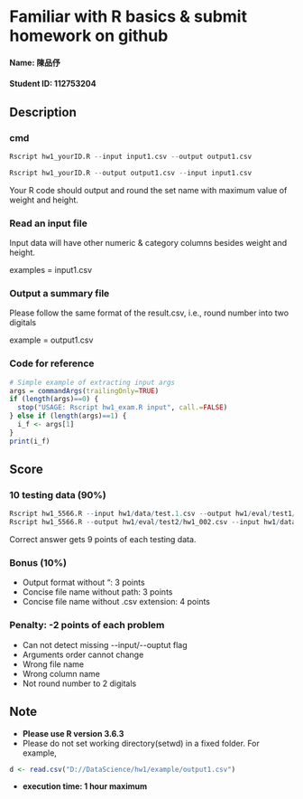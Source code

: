# Familiar with R basics & submit homework on github

#### Name: 陳品伃
#### Student ID: 112753204

## Description
### cmd
```R
Rscript hw1_yourID.R --input input1.csv --output output1.csv

Rscript hw1_yourID.R --output output1.csv --input input1.csv
```

Your R code should output and round the set name with maximum value of weight and height.

### Read an input file

Input data will have other numeric & category columns besides weight and height.

examples = input1.csv

### Output a summary file

Please follow the same format of the result.csv, i.e., round number into two digitals

example =  output1.csv

### Code for reference
```R
# Simple example of extracting input args
args = commandArgs(trailingOnly=TRUE)
if (length(args)==0) {
  stop("USAGE: Rscript hw1_exam.R input", call.=FALSE)
} else if (length(args)==1) {
  i_f <- args[1] 
}
print(i_f)
```
## Score

### 10 testing data (90%)

```R
Rscript hw1_5566.R --input hw1/data/test.1.csv --output hw1/eval/test1/hw1_001.csv
Rscript hw1_5566.R --output hw1/eval/test2/hw1_002.csv --input hw1/data/test.2.csv
```
Correct answer gets 9 points of each testing data.

### Bonus (10%)

- Output format without “: 3 points
- Concise file name without path: 3 points
- Concise file name without .csv extension: 4 points

### Penalty: -2 points of each problem

- Can not detect missing --input/--ouptut flag
- Arguments order cannot change
- Wrong file name
- Wrong column name
- Not round number to 2 digitals

## Note
- **Please use R version 3.6.3**
- Please do not set working directory(setwd) in a fixed folder. For example,
```R
d <- read.csv("D://DataScience/hw1/example/output1.csv")
```
- **execution time: 1 hour maximum**
